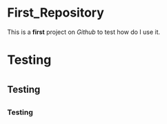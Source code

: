 # First_Repository
This is a **first** project on *Github* to test how do I use it.

# Testing <h1>
## Testing <h2>
### Testing <h3>
